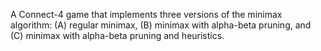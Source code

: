 A Connect-4 game that implements three versions of the minimax algorithm: (A) regular minimax, (B) minimax with alpha-beta pruning, and (C) minimax with alpha-beta pruning and heuristics.
